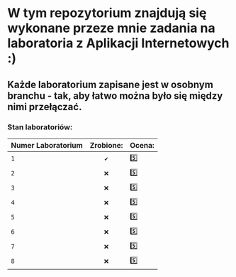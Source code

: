 # W tym repozytorium znajdują się wykonane przeze mnie zadania na laboratoria z Aplikacji Internetowych :)

## Każde laboratorium zapisane jest w osobnym branchu - tak, aby łatwo można było się między nimi przełączać.

### Stan laboratoriów:

| Numer Laboratorium   | Zrobione:  | Ocena:  |
| :------------------- |:----------:| --------|
| `1` | `✔️` | 5️⃣ |
| `2` | `❌` | 5️⃣ |
| `3` | `❌` | 5️⃣ |
| `4` | `❌` | 5️⃣ |
| `5` | `❌` | 5️⃣ |
| `6` | `❌` | 5️⃣ |
| `7` | `❌` | 5️⃣ |
| `8` | `❌` | 5️⃣ |
